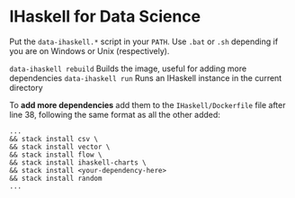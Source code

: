 # IHaskell for Data Science

Put the `data-ihaskell.*` script in your `PATH`. Use `.bat` or `.sh` depending if you are on Windows or Unix (respectively).

`data-ihaskell rebuild` Builds the image, useful for adding more dependencies
`data-ihaskell run` Runs an IHaskell instance in the current directory

To **add more dependencies** add them to the `IHaskell/Dockerfile` file after line 38, following the same format as all the other added:

```
...
&& stack install csv \
&& stack install vector \
&& stack install flow \
&& stack install ihaskell-charts \
&& stack install <your-dependency-here>
&& stack install random
...
```
